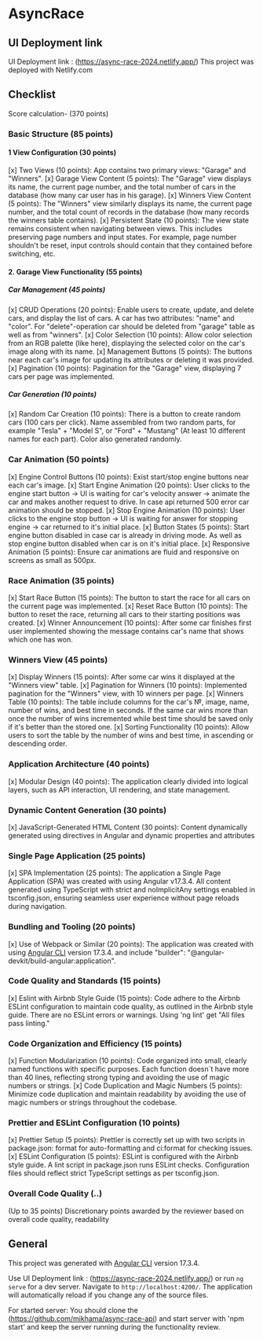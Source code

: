 # AsyncRace

## UI Deployment link

UI Deployment link : (https://async-race-2024.netlify.app/)
This project was deployed with Netlify.com

## Checklist

Score calculation- (370 points)

### Basic Structure (85 points)

#### 1 View Configuration (30 points)

[x] Two Views (10 points): App contains two primary views: "Garage" and "Winners".
[x] Garage View Content (5 points): The "Garage" view displays its name, the current page number, and the total number of cars in the database (how many car user has in his garage).
[x] Winners View Content (5 points): The "Winners" view similarly displays its name, the current page number, and the total count of records in the database (how many records the winners table contains).
[x] Persistent State (10 points): The view state remains consistent when navigating between views. This includes preserving page numbers and input states. For example, page number shouldn't be reset, input controls should contain that they contained before switching, etc.

#### 2. Garage View Functionality (55 points)

##### Car Management (45 points)

[x] CRUD Operations (20 points): Enable users to create, update, and delete cars, and display the list of cars. A car has two attributes: "name" and "color". For "delete"-operation car should be deleted from "garage" table as well as from "winners".
[x] Color Selection (10 points): Allow color selection from an RGB palette (like here), displaying the selected color on the car's image along with its name.
[x] Management Buttons (5 points): The buttons near each car's image for updating its attributes or deleting it was provided.
[x] Pagination (10 points): Pagination for the "Garage" view, displaying 7 cars per page was implemented.

##### Car Generation (10 points)

[x] Random Car Creation (10 points): There is a button to create random cars (100 cars per click). Name assembled from two random parts, for example "Tesla" + "Model S", or "Ford" + "Mustang" (At least 10 different names for each part). Color also generated randomly.

### Car Animation (50 points)

[x] Engine Control Buttons (10 points): Exist start/stop engine buttons near each car's image.
[x] Start Engine Animation (20 points): User clicks to the engine start button -> UI is waiting for car's velocity answer -> animate the car and makes another request to drive. In case api returned 500 error car animation should be stopped.
[x] Stop Engine Animation (10 points): User clicks to the engine stop button -> UI is waiting for answer for stopping engine -> car returned to it's initial place.
[x] Button States (5 points): Start engine button disabled in case car is already in driving mode. As well as stop engine button disabled when car is on it's initial place.
[x] Responsive Animation (5 points): Ensure car animations are fluid and responsive on screens as small as 500px.

### Race Animation (35 points)

[x] Start Race Button (15 points): The button to start the race for all cars on the current page was implemented.
[x] Reset Race Button (10 points): The button to reset the race, returning all cars to their starting positions was created.
[x] Winner Announcement (10 points): After some car finishes first user implemented showing the message contains car's name that shows which one has won.

### Winners View (45 points)

[x] Display Winners (15 points): After some car wins it displayed at the "Winners view" table.
[x] Pagination for Winners (10 points): Implemented pagination for the "Winners" view, with 10 winners per page.
[x] Winners Table (10 points): The table include columns for the car's №, image, name, number of wins, and best time in seconds. If the same car wins more than once the number of wins incremented while best time should be saved only if it's better than the stored one.
[x] Sorting Functionality (10 points): Allow users to sort the table by the number of wins and best time, in ascending or descending order.

### Application Architecture (40 points)

[x] Modular Design (40 points): The application clearly divided into logical layers, such as API interaction, UI rendering, and state management.

### Dynamic Content Generation (30 points)

[x] JavaScript-Generated HTML Content (30 points): Content dynamically generated using directives in Angular and dynamic properties and attributes

### Single Page Application (25 points)

[x] SPA Implementation (25 points): The application a Single Page Application (SPA) was created with using Angular v17.3.4. All content generated using TypeScript with strict and noImplicitAny settings enabled in tsconfig.json, ensuring seamless user experience without page reloads during navigation.

### Bundling and Tooling (20 points)

[x] Use of Webpack or Similar (20 points): The application was created with using [Angular CLI](https://github.com/angular/angular-cli) version 17.3.4. and include "builder": "@angular-devkit/build-angular:application".

### Code Quality and Standards (15 points)

[x] Eslint with Airbnb Style Guide (15 points): Code adhere to the Airbnb ESLint configuration to maintain code quality, as outlined in the Airbnb style guide. There are no ESLint errors or warnings. Using 'ng lint' get "All files pass linting."

### Code Organization and Efficiency (15 points)

[x] Function Modularization (10 points): Code organized into small, clearly named functions with specific purposes. Each function doesn`t have more than 40 lines, reflecting strong typing and avoiding the use of magic numbers or strings.
[x] Code Duplication and Magic Numbers (5 points): Minimize code duplication and maintain readability by avoiding the use of magic numbers or strings throughout the codebase.

### Prettier and ESLint Configuration (10 points)

[x] Prettier Setup (5 points): Prettier is correctly set up with two scripts in package.json: format for auto-formatting and ci:format for checking issues.
[x] ESLint Configuration (5 points): ESLint is configured with the Airbnb style guide. A lint script in package.json runs ESLint checks. Configuration files should reflect strict TypeScript settings as per tsconfig.json.

### Overall Code Quality (..)

(Up to 35 points) Discretionary points awarded by the reviewer based on overall code quality, readability

## General

This project was generated with [Angular CLI](https://github.com/angular/angular-cli) version 17.3.4.

Use UI Deployment link : (https://async-race-2024.netlify.app/)
or
run `ng serve` for a dev server. Navigate to `http://localhost:4200/`. The application will automatically reload if you change any of the source files.

For started server: You should clone the (https://github.com/mikhama/async-race-api) and start server with 'npm start' and keep the server running during the functionality review.
